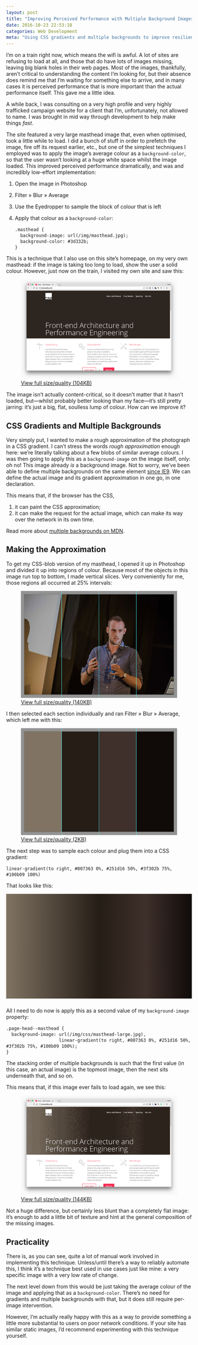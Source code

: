 ```yaml
---
layout: post
title: "Improving Perceived Performance with Multiple Background Images"
date: 2016-10-23 22:53:18
categories: Web Development
meta: "Using CSS gradients and multiple backgrounds to improve resilience and perceived performance"
---
```


I’m on a train right now, which means the wifi is awful. A lot of sites are
refusing to load at all, and those that do have lots of images missing, leaving
big blank holes in their web pages. Most of the images, thankfully, aren’t
critical to understanding the content I’m looking for, but their absence does
remind me that I’m waiting for something else to arrive, and in many cases it is
perceived performance that is more important than the actual performance itself.
This gave me a little idea.

A while back, I was consulting on a very high profile and very highly trafficked
campaign website for a client that I’m, unfortunately, not allowed to name. I
was brought in mid way through development to help make  things _fast_.

The site featured a very large masthead image that, even when optimised, took a
little while to load. I did a bunch of stuff in order to prefetch the image,
fire off its request earlier, etc., but one of the simplest techniques I
employed was to apply the image’s average colour as a `background-color`, so
that the user wasn’t looking at a huge white space whilst the image loaded. This
improved perceived performance dramatically, and was and incredibly low-effort
implementation:

1. Open the image in Photoshop
2. Filter » Blur » Average
3. Use the Eyedropper to sample the block of colour that is left
4. Apply that colour as a `background-color`:

   ```
   .masthead {
     background-image: url(/img/masthead.jpg);
     background-color: #3d332b;
   }
   ```

This is a technique that I also use on this site’s homepage, on my very own
masthead: if the image is taking too long to load, show the user a solid colour.
However, just now on the train, I visited my own site and saw this:

<figure>
  <img src="/wp-content/uploads/2016/10/screenshot-missing-image.png" alt="" />
  <figcaption><a href="/wp-content/uploads/2016/10/screenshot-missing-image-full.png">View full size/quality (104KB)</a></figcaption>
</figure>

The image isn’t actually content-critical, so it doesn’t matter that it hasn’t
loaded, but—whilst probably better looking than my face—it’s still pretty
jarring: it’s just a big, flat, soulless lump of colour. How can we improve it?

## CSS Gradients and Multiple Backgrounds

Very simply put, I wanted to make a rough approximation of the photograph in a
CSS gradient. I can’t stress the words _rough approximation_ enough here: we’re
literally talking about a few blobs of similar average colours. I was then going
to apply this as a `background-image` on the image itself, only: oh no! This
image already _is_ a background image. Not to worry, we’ve been able to define
multiple backgrounds on the same element [since
IE9](http://caniuse.com/#feat=multibackgrounds). We can define the actual image
and its gradient approximation in one go, in one declaration.

This means that, if the browser has the CSS,

1. it can paint the CSS approximation;
2. it can make the request for the actual image, which can make its way over the
   network in its own time.

Read more about [multiple backgrounds on
MDN](https://developer.mozilla.org/en-US/docs/Web/CSS/CSS_Background_and_Borders/Using_CSS_multiple_backgrounds).

## Making the Approximation

To get my CSS-blob version of my masthead, I opened it up in Photoshop and
divided it up into regions of colour. Because most of the objects in this image
run top to bottom, I made vertical slices. Very conveniently for me, those
regions all occurred at 25% intervals:

<figure>
  <img src="/wp-content/uploads/2016/10/screenshot-slices-before.jpg" alt="" />
  <figcaption><a href="/wp-content/uploads/2016/10/screenshot-slices-before-full.jpg">View full size/quality (140KB)</a></figcaption>
</figure>

I then selected each section individually and ran Filter » Blur » Average, which
left me with this:

<figure>
  <img src="/wp-content/uploads/2016/10/screenshot-slices-after.png" alt="" />
  <figcaption><a href="/wp-content/uploads/2016/10/screenshot-slices-after-full.png">View full size/quality (2KB)</a></figcaption>
</figure>

The next step was to sample each colour and plug them into a CSS gradient:

```
linear-gradient(to right, #807363 0%, #251d16 50%, #3f302b 75%, #100b09 100%)
```

That looks like this:

<div style="padding-top: 56.25%;
            margin-bottom: 24px;
            margin-bottom: 1.5rem;
            background-image: linear-gradient(to right, #807363 0%, #251d16 50%, #3f302b 75%, #100b09 100%);">
</div>

All I need to do now is apply this as a second value of my `background-image`
property:

```
.page-head--masthead {
  background-image: url(/img/css/masthead-large.jpg),
                    linear-gradient(to right, #807363 0%, #251d16 50%, #3f302b 75%, #100b09 100%);
}
```

The stacking order of multiple backgrounds is such that the first value (in this
case, an actual image) is the topmost image, then the next sits underneath that,
and so on.

This means that, if this image ever fails to load again, we see this:

<figure>
  <img src="/wp-content/uploads/2016/10/screenshot-missing-image-after.png" alt="" />
  <figcaption><a href="/wp-content/uploads/2016/10/screenshot-missing-image-after-full.png">View full size/quality (144KB)</a></figcaption>
</figure>

Not a huge difference, but certainly less blunt than a completely flat image:
it’s enough to add a little bit of texture and hint at the general composition
of the missing images.

## Practicality

There is, as you can see, quite a lot of manual work involved in implementing
this technique. Unless/until there’s a way to reliably automate this, I think
it’s a technique best used in use cases just like mine: a very specific image
with a very low rate of change.

The next level down from this would be just taking the average colour of the
image and applying that as a `background-color`. There’s no need for gradients
and multiple backgrounds with that, but it does still require per-image
intervention.

However, I’m actually really happy with this as a way to provide something a
little more substantial to users on poor network conditions. If your site has
similar static images, I’d recommend experimenting with this technique yourself.
